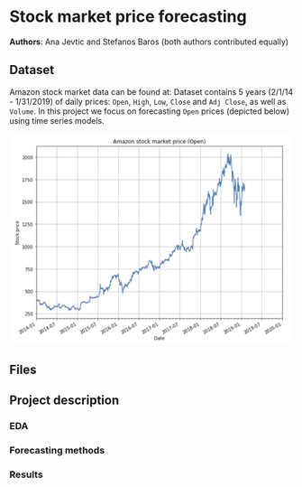 # Stock market price forecasting

**Authors**: Ana Jevtic and Stefanos Baros (both authors contributed equally)

## Dataset

Amazon stock market data can be found at:
Dataset contains 5 years (2/1/14 - 1/31/2019)  of daily prices: `Open`, `High`, `Low`, `Close` and `Adj Close`, as well as `Volume`. In this project we focus on forecasting `Open` prices (depicted below) using time series models.

![Open prices](Figures/Open_prices.jpg)

## Files

## Project description

### EDA

### Forecasting methods

### Results
